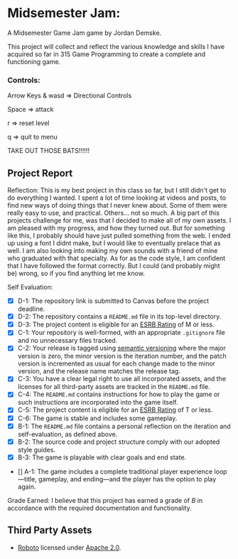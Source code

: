 # Midsemester Jam: 
A Midsemester Game Jam game by Jordan Demske.

This project will collect and reflect the various knowledge and skills I have acquired so far in 315 Game Programming to create a complete and functioning game.

### Controls:
Arrow Keys & wasd => Directional Controls

Space => attack

r => reset level

q => quit to menu

TAKE OUT THOSE BATS!!!!!!


## Project Report

Reflection: This is my best project in this class so far, but I still didn't get to do everything I wanted. I spent a lot of time looking at videos and posts, to find new ways of doing things that I never knew about. Some of them were really easy to use, and practical. Others... not so much. A big part of this projects challenge for me, was that I decided to make all of my own assets. I am pleased with my progress, and how they turned out. But for something like this, I probably should have just pulled something from the web. I ended up using a font I didnt make, but I would like to eventually prelace that as well. I am also looking into making my own sounds with a friend of mine who graduated with that specialty. As for as the code style, I am confident that I have followed the format correctly. But I could (and probably might be) wrong, so if you find anything let me know.

Self Evaluation:
- [x] D-1: The repository link is submitted to Canvas before the project deadline.
- [x] D-2: The repository contains a <code>README.md</code> file in its top-level directory.
- [x] D-3: The project content is eligible for an <a href="https://www.esrb.org/ratings-guide/">ESRB Rating</a> of M or less.
- [x] C-1: Your repository is well-formed, with an appropriate <code>.gitignore</code> file and no unnecessary files tracked.
- [x] C-2: Your release is tagged using <a href="https://semver.org/">semantic versioning</a> where the major version is zero, the minor version is the iteration number, and the patch version is incremented as usual for each change made to the minor version, and the release name matches the release tag.
- [x] C-3: You have a clear legal right to use all incorporated assets, and the licenses for all third-party assets are tracked in the <code>README.md</code> file.
- [x] C-4: The <code>README.md</code> contains instructions for how to play the game or such instructions are incorporated into the game itself.
- [x] C-5: The project content is eligible for an <a href="https://www.esrb.org/ratings-guide/">ESRB Rating</a> of T or less.
- [x] C-6: The game is stable and includes some gameplay.
- [x] B-1: The <code>README.md</code> file contains a personal reflection on the iteration and self-evaluation, as defined above.
- [x] B-2: The source code and project structure comply with our adopted style guides.
- [x] B-3: The game is playable with clear goals and end state.
- [] A-1: The game includes a complete traditional player experience loop&mdash;title, gameplay, and ending&mdash;and the player has the option to play again.

Grade Earned:
I believe that this project has earned a grade of _B_ in accordance with the required documentation and functionality.

## Third Party Assets

- [Roboto](https://fonts.google.com/specimen/Roboto) licensed under [Apache 2.0](http://www.apache.org/licenses/LICENSE-2.0).